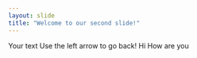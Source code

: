 ```yaml
---
layout: slide
title: "Welcome to our second slide!"
---
```

Your text
Use the left arrow to go back!
Hi
How are you
